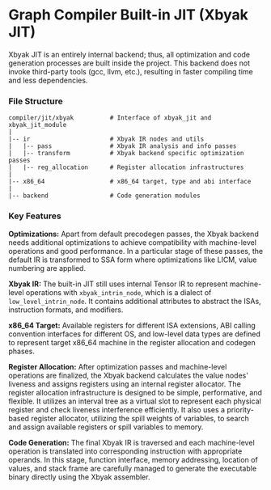 # Graph Compiler Built-in JIT (Xbyak JIT)

Xbyak JIT is an entirely internal backend; thus, all optimization and code generation processes are built inside the project. This backend does not invoke third-party tools (gcc, llvm, etc.), resulting in faster compiling time and less dependencies.

### File Structure

```
compiler/jit/xbyak          # Interface of xbyak_jit and xbyak_jit_module
|
|-- ir                      # Xbyak IR nodes and utils
|   |-- pass                # Xbyak IR analysis and info passes
|   |-- transform           # Xbyak backend specific optimization passes 
|   |-- reg_allocation      # Register allocation infrastructures
|
|-- x86_64                  # x86_64 target, type and abi interface
|
|-- backend                 # Code generation modules
```

### Key Features

**Optimizations:** Apart from default precodegen passes, the Xbyak backend needs additional optimizations to achieve compatibility with machine-level operations and good performance. In a particular stage of these passes, the default IR is transformed to SSA form where optimizations like LICM, value numbering are applied.

**Xbyak IR:** The built-in JIT still uses internal Tensor IR to represent machine-level operations with `xbyak_intrin_node`, which is a dialect of `low_level_intrin_node`. It contains additional attributes to abstract the ISAs, instruction formats, and modifiers.

**x86_64 Target:** Available registers for different ISA extensions, ABI calling convention interfaces for different OS, and low-level data types are defined to represent target x86_64 machine in the register allocation and codegen phases.

**Register Allocation:** After optimization passes and machine-level operations are finalized, the Xbyak backend calculates the value nodes' liveness and assigns registers using an internal register allocator. The register allocation infrastructure is designed to be simple, performative, and flexible. It utilizes an interval tree as a virtual slot to represent each physical register and check liveness interference efficiently. It also uses a priority-based register allocator, utilizing the spill weights of variables, to search and assign available registers or spill variables to memory.

**Code Generation:** The final Xbyak IR is traversed and each machine-level operation is translated into corresponding instruction with appropriate operands. In this stage, function interface, memory addressing, location of values, and stack frame are carefully managed to generate the executable binary directly using the Xbyak assembler.
